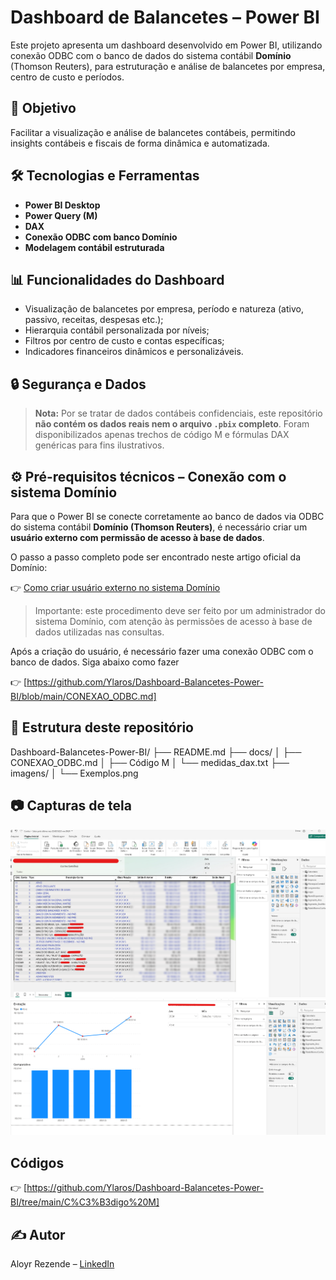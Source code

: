 # Dashboard de Balancetes – Power BI

Este projeto apresenta um dashboard desenvolvido em Power BI, utilizando conexão ODBC com o banco de dados do sistema contábil **Domínio** (Thomson Reuters), para estruturação e análise de balancetes por empresa, centro de custo e períodos.

## 🎯 Objetivo

Facilitar a visualização e análise de balancetes contábeis, permitindo insights contábeis e fiscais de forma dinâmica e automatizada.

## 🛠️ Tecnologias e Ferramentas

- **Power BI Desktop**
- **Power Query (M)**
- **DAX**
- **Conexão ODBC com banco Domínio**
- **Modelagem contábil estruturada**

## 📊 Funcionalidades do Dashboard

- Visualização de balancetes por empresa, período e natureza (ativo, passivo, receitas, despesas etc.);
- Hierarquia contábil personalizada por níveis;
- Filtros por centro de custo e contas específicas;
- Indicadores financeiros dinâmicos e personalizáveis.

## 🔒 Segurança e Dados

> **Nota:** Por se tratar de dados contábeis confidenciais, este repositório **não contém os dados reais nem o arquivo `.pbix` completo**. Foram disponibilizados apenas trechos de código M e fórmulas DAX genéricas para fins ilustrativos.

## ⚙️ Pré-requisitos técnicos – Conexão com o sistema Domínio

Para que o Power BI se conecte corretamente ao banco de dados via ODBC do sistema contábil **Domínio (Thomson Reuters)**, é necessário criar um **usuário externo com permissão de acesso à base de dados**.

O passo a passo completo pode ser encontrado neste artigo oficial da Domínio:

👉 [Como criar usuário externo no sistema Domínio](https://suporte.dominioatendimento.com/central/faces/solucao.html?codigo=3227)

> Importante: este procedimento deve ser feito por um administrador do sistema Domínio, com atenção às permissões de acesso à base de dados utilizadas nas consultas.

Após a criação do usuário, é necessário fazer uma conexão ODBC com o banco de dados.
Siga abaixo como fazer

👉 [https://github.com/Ylaros/Dashboard-Balancetes-Power-BI/blob/main/CONEXAO_ODBC.md]



## 📂 Estrutura deste repositório

Dashboard-Balancetes-Power-BI/
├── README.md
├── docs/
│   ├── CONEXAO_ODBC.md
│   ├── Código M
│   └── medidas_dax.txt
├── imagens/
│   └── Exemplos.png


## 📷 Capturas de tela

![Exemplo de visualização](https://github.com/Ylaros/Dashboard-Balancetes-Power-BI/blob/main/Imagens/Exemplo%201.png)
![Exemplo de visualização](https://github.com/Ylaros/Dashboard-Balancetes-Power-BI/blob/main/Imagens/Exemplo%202.png)


## Códigos 

👉 [https://github.com/Ylaros/Dashboard-Balancetes-Power-BI/tree/main/C%C3%B3digo%20M]



## ✍️ Autor

Aloyr Rezende – [LinkedIn](https://www.linkedin.com/in/aloyr-rezende)



